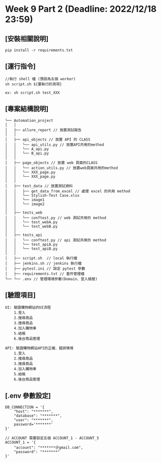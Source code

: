 # Week 9 Part 2 (Deadline: 2022/12/18 23:59)

## [安裝相關說明]
    pip install -r requirements.txt

## [運行指令]
    //執行 shell 檔 (預設為五個 worker)
    sh script.sh ${要執行的測項}

    ex: sh script.sh test_XXX

## [專案結構說明]
    └── Automation_project
    │   │
    │   ├── allure_report // 放置測試報告
    │   │ 
    │   ├── api_objects // 放置 API 的 CLASS
    │   │   └── api_utils.py // 放置API共用的method
    │   │   └── A_api.py 
    │   │   └── B_api.py
    │   │ 
    │   ├── page_objects // 放置 web 頁面的CLASS
    │   │   └── action_utils.py // 放置web頁面共用的method
    │   │   └── XXX_page.py
    │   │   └── XXX_page.py
    │   │ 
    │   ├── test_data // 放置測試資料
    │   │   ├── get_data_from_excel // 處理 excel 的共用 method
    │   │   └── Stylish-Test Case.xlsx
    │   │   └── image1
    │   │   └── image2
    │   │ 
    │   ├── tests_web
    │   │   └── conftest.py // web 測試共用的 method
    │   │   └── test_webA.py
    │   │   └── test_webB.py
    │   │ 
    │   ├── tests_api
    │   │   └── conftest.py // api 測試共用的 method
    │   │   └── test_apiA.py
    │   │   └── test_apiB.py
    │   │ 
    │   ├── script.sh  // local 執行檔
    │   ├── jenkins.sh // jenkins 執行檔
    │   ├── pytest.ini // 設定 pytest 參數
    │   ├── requirements.txt // 套件管理檔
    └── └── .env // 管理環境參數(Domain、登入帳號)

## [驗證項目]
    UI: 驗證購物網站的UI流程
        1.登入
        2.搜尋商品
        3.搜尋商品
        4.加入購物車
        5.結帳
        6.後台商品管理

    API: 驗證購物網站API的正確、錯誤情境
        1.登入
        2.搜尋商品
        3.搜尋商品
        4.加入購物車
        5.結帳
        6.後台商品管理

## [.env 參數設定]
    DB_CONNECTION = '{
        "host": "*******",
        "database": "*******",
        "user": "*******",
        password='*******'
    }'

    // ACCOUNT 需要設定五個 ACCOUNT_1 - ACCOUNT_5
    ACCOUNT_1 = '{
        "account": "*******＠gmail.com",
        "password": "*******"
    }'